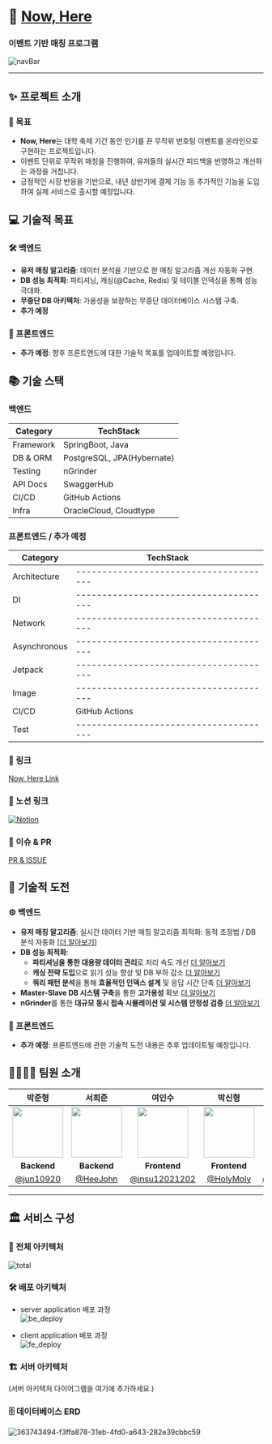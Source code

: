 
# 🌟 [Now, Here](https://www.now-here.site/login/MTAyOTM4NDY)

<h3>이벤트 기반 매칭 프로그램</h3>

![navBar](https://github.com/user-attachments/assets/8f5606ad-1206-4c55-bb47-e1f22538e273)

</div>

---

## ✨ 프로젝트 소개

### 🎯 목표
- **Now, Here**는 대학 축제 기간 동안 인기를 끈 무작위 번호팅 이벤트를 온라인으로 구현하는 프로젝트입니다.
- 이벤트 단위로 무작위 매칭을 진행하여, 유저들의 실시간 피드백을 반영하고 개선하는 과정을 거칩니다.
- 긍정적인 시장 반응을 기반으로, 내년 상반기에 결제 기능 등 추가적인 기능을 도입하여 실제 서비스로 출시할 예정입니다.

## 💻 기술적 목표

### 🛠 백엔드
- **유저 매칭 알고리즘**: 데이터 분석을 기반으로 한 매칭 알고리즘 개선 자동화 구현.
- **DB 성능 최적화**: 파티셔닝, 캐싱(@Cache, Redis) 및 테이블 인덱싱을 통해 성능 극대화.
- **무중단 DB 아키텍처**: 가용성을 보장하는 무중단 데이터베이스 시스템 구축.
- **추가 예정**

### 🎨 프론트엔드
- **추가 예정**: 향후 프론트엔드에 대한 기술적 목표를 업데이트할 예정입니다.

## 📚 기술 스택
### 백엔드
| Category   | TechStack                  |
| ---------- |----------------------------|
| Framework  | SpringBoot, Java           |
| DB & ORM   | PostgreSQL, JPA(Hybernate) |
| Testing    | nGrinder                   |
| API Docs   | SwaggerHub                 |
| CI/CD      | GitHub Actions             |
| Infra      | OracleCloud, Cloudtype     |

### 프론트엔드 / 추가 예정
| Category      | TechStack                              |
| ------------- | -------------------------------------- |
| Architecture  |  -------------------------------------- |
| DI            |  --------------------------------------                            |
| Network       | -------------------------------------- |
| Asynchronous  |  --------------------------------------                     |
| Jetpack       |  -------------------------------------- |
| Image         |  --------------------------------------                                 |
| CI/CD         | GitHub Actions                         |
| Test          |  --------------------------------------                                |

### 🔗 링크
[Now, Here Link](https://www.now-here.site/login/MTAyOTM4NDY)

### 📑 노션 링크
[![Notion](https://img.shields.io/badge/Notion-Now_Here-%23000000?style=for-the-badge&logo=notion&logoColor=white)](https://heejohn.notion.site/Now-here-f93e5f11396f44cb8618d7be3d525b9c?pvs=4)

### 🤔 이슈 & PR
[PR & ISSUE](https://github.com/now-here-5/now-here/issues)


## 🚀 기술적 도전

### ⚙️ 백엔드
- **유저 매칭 알고리즘**: 실시간 데이터 기반 매칭 알고리즘 최적화: 동적 조정법 / DB 분석 자동화 [[더 알아보기](https://jun10920.tistory.com/38)]
- **DB 성능 최적화**:
  - **파티셔닝을 통한 대용량 데이터 관리**로 처리 속도 개선 [더 알아보기]()
  - **캐싱 전략 도입**으로 읽기 성능 향상 및 DB 부하 감소 [더 알아보기]()
  - **쿼리 패턴 분석**을 통해 **효율적인 인덱스 설계** 및 응답 시간 단축 [더 알아보기]()
-  **Master-Slave DB 시스템 구축**을 통한 **고가용성** 확보 [더 알아보기]()
- **nGrinder**를 통한 **대규모 동시 접속 시뮬레이션 및 시스템 안정성 검증** [더 알아보기]()

### 🎨 프론트엔드
- **추가 예정**: 프론트엔드에 관한 기술적 도전 내용은 추후 업데이트될 예정입니다.

## 👨‍👩‍👧‍👦 팀원 소개
| 박준형 | 서희준 | 여인수 | 박신형 | 김혜윤 |
| :---: | :---: | :---: | :---: | :---: |
| <img src="https://github.com/jun10920.png" width="100"/> | <img src="https://github.com/HeeJohn.png" width="100"/> | <img src="https://github.com/insu12021202.png" width="100"/> | <img src="https://github.com/HolMoly.png" width="100"/> | <img src="https://github.com/haeyun0327.png" width="100"/> |
| **Backend** | **Backend** | **Frontend** | **Frontend** | **PM** |
| [@jun10920](https://github.com/jun10920) | [@HeeJohn](https://github.com/HeeJohn) | [@insu12021202](https://github.com/insu12021202) | [@HolyMoly](https://github.com/HolMoly) | [@haeyun0327](https://github.com/haeyun0327) |

---

## 🏛️ 서비스 구성

### 🧩 전체 아키텍처 
![total](https://github.com/user-attachments/assets/b9aca9fc-7445-45b4-a3f3-32eab91bbcfc)


### 🛠 배포 아키텍처
- server application 배포 과정 <br>
  ![be_deploy](https://github.com/user-attachments/assets/cfd7c2c0-de1e-4df4-919b-b5322511d5c5)



- client application 배포 과정 <br>
  ![fe_deploy](https://github.com/user-attachments/assets/349f1194-0dba-40e6-afff-8f5f86b26cf7)





### 🏗️ 서버 아키텍처
(서버 아키텍처 다이어그램을 여기에 추가하세요.)

### 🗄️ 데이터베이스 ERD
![363743494-f3ffa878-31eb-4fd0-a643-282e39cbbc59](https://github.com/user-attachments/assets/08ec21eb-f46c-4f97-b919-09f7eb5e160e)
